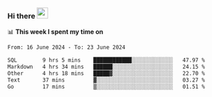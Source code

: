 ### Hi there <a href="https://www.gautamkrishnar.com/"><img src="https://media.giphy.com/media/hvRJCLFzcasrR4ia7z/giphy.gif" width="25px"></a>

📊 **This week I spent my time on**

<!--START_SECTION:waka-->

```txt
From: 16 June 2024 - To: 23 June 2024

SQL        9 hrs 5 mins    ████████████░░░░░░░░░░░░░   47.97 %
Markdown   4 hrs 34 mins   ██████░░░░░░░░░░░░░░░░░░░   24.15 %
Other      4 hrs 18 mins   █████▓░░░░░░░░░░░░░░░░░░░   22.70 %
Text       37 mins         ▓░░░░░░░░░░░░░░░░░░░░░░░░   03.27 %
Go         17 mins         ▒░░░░░░░░░░░░░░░░░░░░░░░░   01.51 %
```

<!--END_SECTION:waka-->
